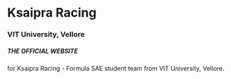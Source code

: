 # Ksaipra Racing
### VIT University, Vellore

##### THE OFFICIAL WEBSITE 
for Ksaipra Racing - Formula SAE student team from VIT University, Vellore.

